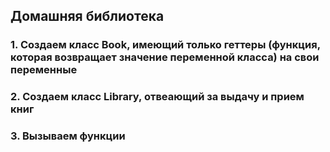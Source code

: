 ## Домашняя библиотека

### 1. Создаем класс Book, имеющий только геттеры (функция, которая возвращает значение переменной класса) на свои переменные
### 2. Создаем класс Library, отвеающий за выдачу и прием книг
### 3. Вызываем функции

